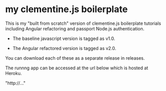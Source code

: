 # my clementine.js boilerplate
This is my "built from scratch" version of clementine.js boilerplate tutorials including Angular refactoring and passport Node.js authentication.

- The baseline javascript version is tagged as v1.0.

- The Angular refactored version is tagged as v2.0.

You can download each of these as a separate release in releases.

The runnng app can be accessed at the url below which is hosted at Heroku.

"http://..."

